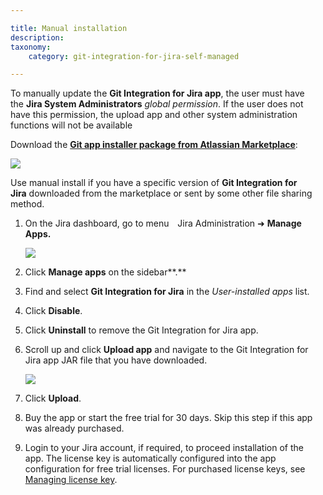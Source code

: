```yaml
---

title: Manual installation
description:
taxonomy:
    category: git-integration-for-jira-self-managed

---
```


To manually update the **Git Integration for Jira app**, the user must have the **Jira System Administrators** _global permission_. If the user does not have this permission, the upload app and other system administration functions will not be available


Download the [**Git app installer package from Atlassian Marketplace**](https://marketplace.atlassian.com/plugins/com.xiplink.jira.git.jira_git_plugin/versions):

![](/wp-content/uploads/gij-docs-installation-gitapp-version-history-manual-download.png)

Use manual install if you have a specific version of **Git Integration for Jira** downloaded from the marketplace or sent by some other file sharing method.

1.  On the Jira dashboard, go to menu <img style="vertical-align: middle; margin: 0 3px;" src="/wp-content/uploads/gij-jira-sys-admin-icon.png" alt=""/> Jira Administration ➜ **Manage Apps.**

    ![](/wp-content/uploads/gij-docs-installation-jira-admin-cfg-manage-apps-menu-c.png)
2.  Click **Manage apps** on the sidebar**.**

3.  Find and select **Git Integration for Jira** in the _User-installed apps_ list.

4.  Click **Disable**.

5.  Click **Uninstall** to remove the Git Integration for Jira app.

6.  Scroll up and click **Upload app** and navigate to the Git Integration for Jira app JAR file that you have downloaded.

    ![](/wp-content/uploads/gij-docs-installation-jira-admin-cfg-manage-apps-upload-app-sel-c.png)
7.  Click **Upload**.

8.  Buy the app or start the free trial for 30 days. Skip this step if this app was already purchased.

9.  Login to your Jira account, if required, to proceed installation of the app. The license key is automatically configured into the app configuration for free trial licenses. For purchased license keys, see [Managing license key](/git-integration-for-jira-self-managed/managing-license-key/).
<br>
<br>
